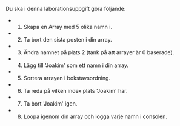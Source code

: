 Du ska i denna laborationsuppgift göra följande:

- 1. Skapa en Array med 5 olika namn i. 
- 2. Ta bort den sista posten i din array. 
- 3. Ändra namnet på plats 2 (tank på att arrayer är 0 baserade). 
- 4. Lägg till 'Joakim' som ett namn i din array. 
- 5. Sortera arrayen i bokstavsordning. 
- 6. Ta reda på vilken index plats 'Joakim' har. 
- 7. Ta bort 'Joakim' igen. 
- 8. Loopa igenom din array och logga varje namn i consolen. 
